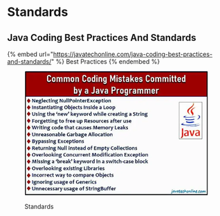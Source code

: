 # Standards

## Java Coding Best Practices And Standards

{% embed url="https://javatechonline.com/java-coding-best-practices-and-standards/" %}
Best Practices
{% endembed %}

&#x20;

<figure><img src="../../.gitbook/assets/image (1) (1).png" alt=""><figcaption><p>Standards</p></figcaption></figure>

